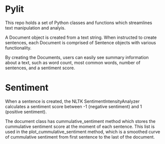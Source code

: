 # Pylit

This repo holds a set of Python classes and functions which streamlines text manipulation and analyis.

A Document object is created from a text string.  When instructed to create sentences, each Document is comprised of Sentence objects with various functionality.

By creating the Documents, users can easily see summary information about a text, such as word count, most common words, number of sentences, and a sentiment score.

# Sentiment

When a sentence is created, the NLTK SentimentIntensityAnalyzer calculates a sentiment score between -1 (negative sentiment) and 1 (positive sentiment).

The document class has cummulative_sentiment method which stores the cummulative sentiment score at the moment of each sentence. This list is used in the plot_cummulative_sentiment method, which is a smoothed curve of cummulative sentiment from first sentence to the last of the document. 
